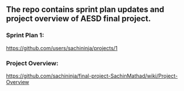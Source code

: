 ## The repo contains sprint plan updates and project overview of AESD final project. 
### Sprint Plan 1: 
https://github.com/users/sachininja/projects/1

### Project Overview: 
https://github.com/sachininja/final-project-SachinMathad/wiki/Project-Overview
